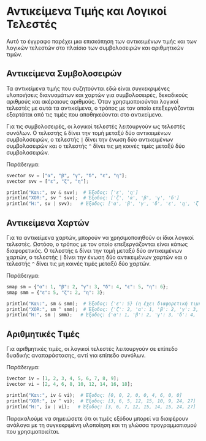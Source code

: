# Αντικείμενα Τιμής και Λογικοί Τελεστές

Αυτό το έγγραφο παρέχει μια επισκόπηση των αντικειμένων τιμής και των λογικών τελεστών στο πλαίσιο των συμβολοσειρών και αριθμητικών τιμών.

## Αντικείμενα Συμβολοσειρών

Τα αντικείμενα τιμής που συζητούνται εδώ είναι συγκεκριμένες υλοποιήσεις διανυσμάτων και χαρτών για συμβολοσειρές, δεκαδικούς αριθμούς και ακέραιους αριθμούς. Όταν χρησιμοποιούνται λογικοί τελεστές με αυτά τα αντικείμενα, ο τρόπος με τον οποίο επεξεργάζονται εξαρτάται από τις τιμές που αποθηκεύονται στο αντικείμενο.

Για τις συμβολοσειρές, οι λογικοί τελεστές λειτουργούν ως τελεστές συνόλων. Ο τελεστής `&` δίνει την τομή μεταξύ δύο αντικειμένων συμβολοσειρών, ο τελεστής `|` δίνει την ένωση δύο αντικειμένων συμβολοσειρών και ο τελεστής `^` δίνει τις μη κοινές τιμές μεταξύ δύο συμβολοσειρών.

Παράδειγμα:

```python
svector sv = ["α", "β", "γ", "δ", "ε", "η"];
svector svv = ["ε", "ζ", "η"];

println("Και:", sv & svv);  # Έξοδος: ['ε', 'η']
println("XOR:", sv ^ svv);  # Έξοδος: ['ζ', 'α', 'β', 'γ', 'δ']
println("Ή:", sv | svv);   # Έξοδος: ['α', 'β', 'γ', 'δ', 'ε', 'η', 'ζ']
```

## Αντικείμενα Χαρτών

Για τα αντικείμενα χαρτών, μπορούν να χρησιμοποιηθούν οι ίδιοι λογικοί τελεστές. Ωστόσο, ο τρόπος με τον οποίο επεξεργάζονται είναι κάπως διαφορετικός. Ο τελεστής `&` δίνει την τομή μεταξύ δύο αντικειμένων χαρτών, ο τελεστής `|` δίνει την ένωση δύο αντικειμένων χαρτών και ο τελεστής `^` δίνει τις μη κοινές τιμές μεταξύ δύο χαρτών.

Παράδειγμα:

```python
smap sm = {"α": 1, "β": 2, "γ": 3, "δ": 4, "ε": 5, "η": 6};
smap smm = {"ε": 5, "ζ": 2, "η": 3};

println("Και:", sm & smm);  # Έξοδος: {'ε': 5} (η έχει διαφορετική τιμή)
println("XOR:", sm ^ smm);  # Έξοδος: {'ζ': 2, 'α': 1, 'β': 2, 'γ': 3, 'δ': 4}
println("Ή:", sm | smm);   # Έξοδος: {'α': 1, 'β': 2, 'γ': 3, 'δ': 4, 'ε': 5, 'η': 6, 'ζ': 2}
```

## Αριθμητικές Τιμές

Για αριθμητικές τιμές, οι λογικοί τελεστές λειτουργούν σε επίπεδο δυαδικής αναπαράστασης, αντί για επίπεδο συνόλων.

Παράδειγμα:

```python
ivector iv = [1, 2, 3, 4, 5, 6, 7, 8, 9];
ivector vi = [2, 4, 6, 8, 10, 12, 14, 16, 18];

println("Και:", iv & vi);  # Έξοδος: [0, 0, 2, 0, 0, 4, 6, 0, 0]
println("XOR:", iv ^ vi);  # Έξοδος: [3, 6, 5, 12, 15, 10, 9, 24, 27]
println("Ή:", iv | vi);   # Έξοδος: [3, 6, 7, 12, 15, 14, 15, 24, 27]
```

Παρακαλούμε να σημειώσετε ότι οι τιμές εξόδου μπορεί να διαφέρουν ανάλογα με τη συγκεκριμένη υλοποίηση και τη γλώσσα προγραμματισμού που χρησιμοποιείται.